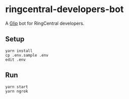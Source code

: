 # ringcentral-developers-bot

A [Glip](https://glip.com/) bot for RingCentral developers.


## Setup

```
yarn install
cp .env.sample .env
edit .env
```


## Run

```
yarn start
yarn ngrok
```
